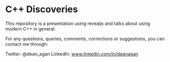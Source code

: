 # C++ Discoveries
This repository is a presentation using revealjs and talks about using modern C++ in general.


For any questions, queries, comments, corrections or suggestions, you can contact me through:


Twitter: @dean_agan
LinkedIn: www.linkedin.com/in/deanagan
